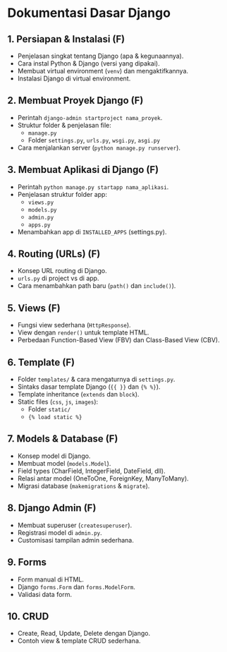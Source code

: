 # Dokumentasi Dasar Django

## 1. Persiapan & Instalasi (F)
- Penjelasan singkat tentang Django (apa & kegunaannya).
- Cara instal Python & Django (versi yang dipakai).
- Membuat virtual environment (`venv`) dan mengaktifkannya.
- Instalasi Django di virtual environment.

## 2. Membuat Proyek Django (F)
- Perintah `django-admin startproject nama_proyek`.
- Struktur folder & penjelasan file:
  - `manage.py`
  - Folder `settings.py`, `urls.py`, `wsgi.py`, `asgi.py`
- Cara menjalankan server (`python manage.py runserver`).

## 3. Membuat Aplikasi di Django (F)
- Perintah `python manage.py startapp nama_aplikasi`.
- Penjelasan struktur folder app:
  - `views.py`
  - `models.py`
  - `admin.py`
  - `apps.py`
- Menambahkan app di `INSTALLED_APPS` (settings.py).

## 4. Routing (URLs) (F)
- Konsep URL routing di Django.
- `urls.py` di project vs di app.
- Cara menambahkan path baru (`path()` dan `include()`).

## 5. Views (F)
- Fungsi view sederhana (`HttpResponse`).
- View dengan `render()` untuk template HTML.
- Perbedaan Function-Based View (FBV) dan Class-Based View (CBV).

## 6. Template (F)
- Folder `templates/` & cara mengaturnya di `settings.py`.
- Sintaks dasar template Django (`{{ }}` dan `{% %}`).
- Template inheritance (`extends` dan `block`).
- Static files (`css`, `js`, `images`):
  - Folder `static/`
  - `{% load static %}`

## 7. Models & Database (F)
- Konsep model di Django.
- Membuat model (`models.Model`).
- Field types (CharField, IntegerField, DateField, dll).
- Relasi antar model (OneToOne, ForeignKey, ManyToMany).
- Migrasi database (`makemigrations` & `migrate`).

## 8. Django Admin (F)
- Membuat superuser (`createsuperuser`).
- Registrasi model di `admin.py`.
- Customisasi tampilan admin sederhana.

## 9. Forms
- Form manual di HTML.
- Django `forms.Form` dan `forms.ModelForm`.
- Validasi data form.

## 10. CRUD
- Create, Read, Update, Delete dengan Django.
- Contoh view & template CRUD sederhana.
